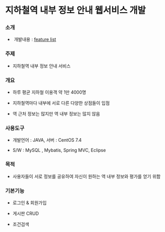 # 지하철역 내부 정보 안내 웹서비스 개발

### 소개

-  개발내용 : [feature list](https://oss.navercorp.com/2018-nbp-internship-team1/seonghyo/wiki/%EC%A7%80%ED%95%98%EC%B2%A0%EC%97%AD-%EB%82%B4%EB%B6%80-%EC%A0%95%EB%B3%B4-%EC%95%88%EB%82%B4-%EC%9B%B9%EC%84%9C%EB%B9%84%EC%8A%A4-%EA%B0%9C%EB%B0%9C)

### 주제
 
 - 지하철역 내부 정보 안내 서비스

### 개요

 - 하루 평균 지하철 이용객 약 1만 4000명
 
 - 지하철역마다 내부에 서로 다른 다양한 상점들이 입점
 
 - 역 근처 정보는 많지만 역 내부 정보는 많지 않음
 
### 사용도구

- 개발언어 : JAVA, 서버 : CentOS 7.4

- S/W : MySQL , Mybatis, Spring MVC, Eclipse

### 목적

-	사용자들이 서로 정보를 공유하여 자신이 원하는 역 내부 정보와 평가를 얻기 위함

### 기본기능

-	로그인 & 회원가입 

-	게시판 CRUD

- 조건검색
